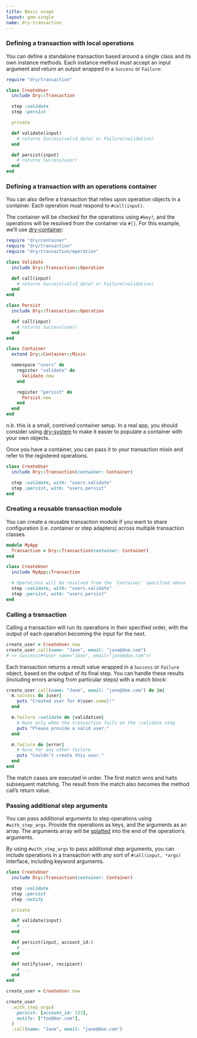```yaml
---
title: Basic usage
layout: gem-single
name: dry-transaction
---
```


### Defining a transaction with local operations

You can define a standalone transaction based around a single class and its own instance methods. Each instance method must accept an input argument and return an output wrapped in a `Success` or `Failure`:

```ruby
require "dry/transaction"

class CreateUser
  include Dry::Transaction

  step :validate
  step :persist

  private

  def validate(input)
    # returns Success(valid_data) or Failure(validation)
  end

  def persist(input)
    # returns Success(user)
  end
end
```

### Defining a transaction with an operations container

You can also define a transaction that relies upon operation objects in a container. Each operation must respond to `#call(input)`.

The container will be checked for the operations using `#key?`, and the operations will be resolved from the container via `#[]`. For this example, we’ll use [dry-container](/gems/dry-container):

```ruby
require "dry/container"
require "dry/transaction"
require "dry/transaction/operation"

class Validate
  include Dry::Transaction::Operation

  def call(input)
    # returns Success(valid_data) or Failure(validation)
  end
end

class Persist
  include Dry::Transaction::Operation

  def call(input)
    # returns Success(user)
  end
end

class Container
  extend Dry::Container::Mixin

  namespace "users" do
    register "validate" do
      Validate.new
    end

    register "persist" do
      Persist.new
    end
  end
end
```

n.b. this is a small, contrived container setup. In a real app, you should consider using [dry-system](/gems/dry-system) to make it easier to populate a container with your own objects.

Once you have a container, you can pass it to your transaction mixin and refer to the registered operations.

```ruby
class CreateUser
  include Dry::Transaction(container: Container)

  step :validate, with: "users.validate"
  step :persist, with: "users.persist"
end
```

### Creating a reusable transaction module

You can create a reusable transaction module if you want to share configuration (i.e. container or step adapters) across multiple transaction classes.

```ruby
module MyApp
  Transaction = Dry::Transaction(container: Container)
end

class CreateUser
  include MyApp::Transaction

  # Operations will be resolved from the `Container` specified above
  step :validate, with: "users.validate"
  step :persist, with: "users.persist"
end
```

### Calling a transaction

Calling a transaction will run its operations in their specified order, with the output of each operation becoming the input for the next.

```ruby
create_user = CreateUser.new
create_user.call(name: "Jane", email: "jane@doe.com")
# => Success(#<User name="Jane", email="jane@doe.com">)
```

Each transaction returns a result value wrapped in a `Success` or `Failure` object, based on the output of its final step. You can handle these results (including errors arising from particular steps) with a match block:

```ruby
create_user.call(name: "Jane", email: "jane@doe.com") do |m|
  m.success do |user|
    puts "Created user for #{user.name}!"
  end

  m.failure :validate do |validation|
    # Runs only when the transaction fails on the :validate step
    puts "Please provide a valid user."
  end

  m.failure do |error|
    # Runs for any other failure
    puts "Couldn’t create this user."
  end
end
```

The match cases are executed in order. The first match wins and halts subsequent matching. The result from the match also becomes the method call’s return value.

### Passing additional step arguments

You can pass additional arguments to step operations using `#with_step_args`. Provide the operations as keys, and the arguments as an array. The arguments array will be [splatted](https://endofline.wordpress.com/2011/01/21/the-strange-ruby-splat/) into the end of the operation’s arguments.

By using `#with_step_args` to pass additional step arguments, you can include operations in a transaction with any sort of `#call(input, *args)` interface, including keyword arguments.

```ruby
class CreateUser
  include Dry::Transaction(container: Container)

  step :validate
  step :persist
  step :notify

  private

  def validate(input)
    # ...
  end

  def persist(input, account_id:)
    # ...
  end

  def notify(user, recipient)
    # ...
  end
end

create_user = CreateUser.new

create_user
  .with_step_args(
    persist: [account_id: 123],
    notify: ["foo@bar.com"],
  )
  .call(name: "Jane", email: "jane@doe.com")
```
